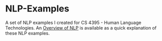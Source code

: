 # NLP-Examples
A set of NLP examples I created for CS 4395 - Human Language Technologies.
An [Overview of NLP](Overview_of_NLP.pdf) is available as a quick explanation of these NLP examples.
